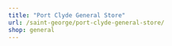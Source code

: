 ```yaml
---
title: "Port Clyde General Store"
url: /saint-george/port-clyde-general-store/
shop: general
---
```

